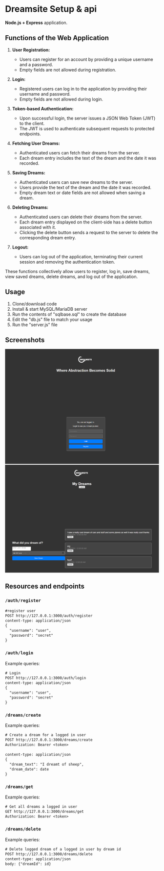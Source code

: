 # Dreamsite Setup & api

**Node.js + Express** application.

## Functions of the Web Application

1. **User Registration:**
   - Users can register for an account by providing a unique username and a password.
   - Empty fields are not allowed during registration.

2. **Login:**
   - Registered users can log in to the application by providing their username and password.
   - Empty fields are not allowed during login.

3. **Token-based Authentication:**
   - Upon successful login, the server issues a JSON Web Token (JWT) to the client.
   - The JWT is used to authenticate subsequent requests to protected endpoints.

4. **Fetching User Dreams:**
   - Authenticated users can fetch their dreams from the server.
   - Each dream entry includes the text of the dream and the date it was recorded.

5. **Saving Dreams:**
   - Authenticated users can save new dreams to the server.
   - Users provide the text of the dream and the date it was recorded.
   - Empty dream text or date fields are not allowed when saving a dream.

6. **Deleting Dreams:**
   - Authenticated users can delete their dreams from the server.
   - Each dream entry displayed on the client-side has a delete button associated with it.
   - Clicking the delete button sends a request to the server to delete the corresponding dream entry.

7. **Logout:**
   - Users can log out of the application, terminating their current session and removing the authentication token.

These functions collectively allow users to register, log in, save dreams, view saved dreams, delete dreams, and log out of the application.

## Usage

1. Clone/download code
2. Install & start MySQL/MariaDB server
3. Run the contents of "sqlbase.sql" to create the database
4. Edit the "db.js" file to match your usage
5. Run the "server.js" file

## Screenshots

![Image 1](image1.png)
![Image 2](image2.png)

## Resources and endpoints

### `/auth/register` 

```http
#register user
POST http://127.0.0.1:3000/auth/register
content-type: application/json
{
  "username": "user",
  "password": "secret"
}
```

### `/auth/login` 

Example queries:

```http
# Login
POST http://127.0.0.1:3000/auth/login
content-type: application/json
{
  "username": "user",
  "password": "secret"
}
```

### `/dreams/create`

Example queries:

```http
# Create a dream for a logged in user
POST http://127.0.0.1:3000/dreams/create
Authorization: Bearer <token>

content-type: application/json
{
  "dream_text": "I dreamt of sheep",
  "dream_date": date
}
```

### `/dreams/get`

Example queries:

```http
# Get all dreams a logged in user
GET http://127.0.0.1:3000/dreams/get
Authorization: Bearer <token>
```

### `/dreams/delete`

Example queries:

```http
# Delete logged dream of a logged in user by dream id
POST http://127.0.0.1:3000/dreams/delete
content-type: application/json
body: {"dreamId": id}
```
